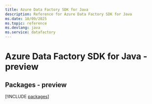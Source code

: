 ```yaml
---
title: Azure Data Factory SDK for Java
description: Reference for Azure Data Factory SDK for Java
ms.date: 10/09/2025
ms.topic: reference
ms.devlang: java
ms.service: datafactory
---
```

# Azure Data Factory SDK for Java - preview
## Packages - preview
[!INCLUDE [packages](data-factory-index.md)]